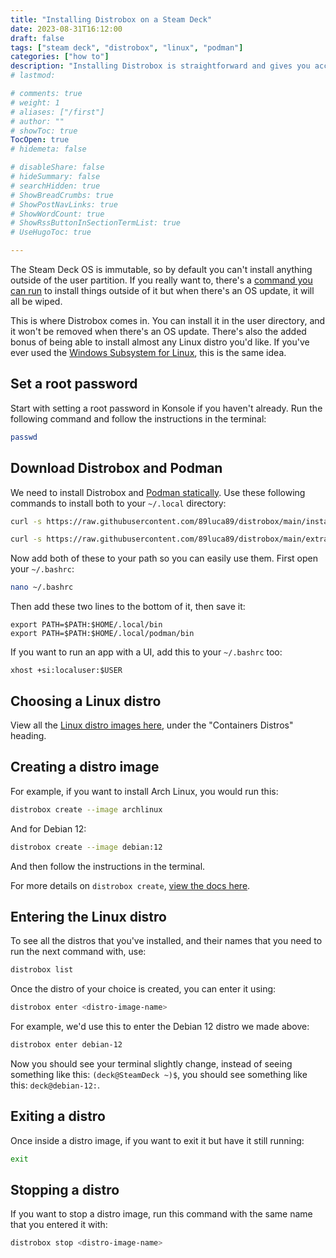 ```yaml
---
title: "Installing Distrobox on a Steam Deck"
date: 2023-08-31T16:12:00
draft: false
tags: ["steam deck", "distrobox", "linux", "podman"]
categories: ["how to"]
description: "Installing Distrobox is straightforward and gives you access to many Linux distros right in the terminal, and all the apps you can normally install on them."
# lastmod: 

# comments: true
# weight: 1
# aliases: ["/first"]
# author: ""
# showToc: true
TocOpen: true
# hidemeta: false

# disableShare: false
# hideSummary: false
# searchHidden: true
# ShowBreadCrumbs: true
# ShowPostNavLinks: true
# ShowWordCount: true
# ShowRssButtonInSectionTermList: true
# UseHugoToc: true

---
```


The Steam Deck OS is immutable, so by default you can't install anything outside of the user partition. If you really want to, there's a [command you can run](https://help.steampowered.com/en/faqs/view/671A-4453-E8D2-323C) to install things outside of it but when there's an OS update, it will all be wiped.

This is where Distrobox comes in. You can install it in the user directory, and it won't be removed when there's an OS update. There's also the added bonus of being able to install almost any Linux distro you'd like. If you've ever used the [Windows Subsystem for Linux](https://learn.microsoft.com/en-us/windows/wsl/about), this is the same idea.

## Set a root password

Start with setting a root password in Konsole if you haven't already. Run the following command and follow the instructions in the terminal:

```bash
passwd
```

## Download Distrobox and Podman

We need to install Distrobox and [Podman statically](https://github.com/89luca89/distrobox/blob/main/docs/compatibility.md#install-podman-in-a-static-manner). Use these following commands to install both to your `~/.local` directory:

```bash
curl -s https://raw.githubusercontent.com/89luca89/distrobox/main/install | sh -s -- --prefix ~/.local
```

```bash
curl -s https://raw.githubusercontent.com/89luca89/distrobox/main/extras/install-podman | sh -s -- --prefix ~/.local
```

Now add both of these to your path so you can easily use them. First open your `~/.bashrc`:

```bash
nano ~/.bashrc
```

Then add these two lines to the bottom of it, then save it:

```
export PATH=$PATH:$HOME/.local/bin
export PATH=$PATH:$HOME/.local/podman/bin
```

If you want to run an app with a UI, add this to your `~/.bashrc` too:

```
xhost +si:localuser:$USER
```

## Choosing a Linux distro

View all the [Linux distro images here](https://github.com/89luca89/distrobox/blob/main/docs/compatibility.md#containers-distros), under the "Containers Distros" heading.

## Creating a distro image

For example, if you want to install Arch Linux, you would run this:

```bash
distrobox create --image archlinux
```

And for Debian 12:

```bash
distrobox create --image debian:12
```

And then follow the instructions in the terminal.

For more details on `distrobox create`, [view the docs here](https://github.com/89luca89/distrobox/blob/main/docs/usage/distrobox-create.md).

## Entering the Linux distro

To see all the distros that you've installed, and their names that you need to run the next command with, use:

```bash
distrobox list
```

Once the distro of your choice is created, you can enter it using:

```bash
distrobox enter <distro-image-name>
```

For example, we'd use this to enter the Debian 12 distro we made above:

```bash
distrobox enter debian-12
```

Now you should see your terminal slightly change, instead of seeing something like this:
`(deck@SteamDeck ~)$`, you should see something like this: `deck@debian-12:`.

## Exiting a distro

Once inside a distro image, if you want to exit it but have it still running:

```bash
exit
```

## Stopping a distro

If you want to stop a distro image, run this command with the same name that you entered it with:

```bash
distrobox stop <distro-image-name>
```
